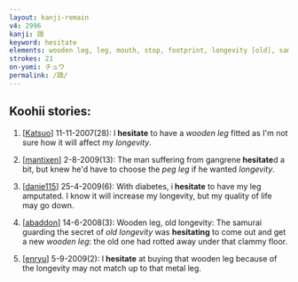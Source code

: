 ```yaml
---
layout: kanji-remain
v4: 2996
kanji: 躊
keyword: hesitate
elements: wooden leg, leg, mouth, stop, footprint, longevity [old], samurai, one, ceiling, floor, craft, mouth, glue, earthenware jar, lidded crock, soil, dirt, ground
strokes: 21
on-yomi: チュウ
permalink: /躊/
---
```


## Koohii stories: 

1) [<a href="http://kanji.koohii.com/profile/Katsuo">Katsuo</a>] 11-11-2007(28): I<strong> hesitate</strong> to have a <em>wooden leg</em> fitted as I&#039;m not sure how it will affect my <em>longevity</em>.

2) [<a href="http://kanji.koohii.com/profile/mantixen">mantixen</a>] 2-8-2009(13): The man suffering from gangrene<strong> hesitate</strong>d a bit, but knew he&#039;d have to choose the <em>peg leg</em> if he wanted <em>longevity</em>.

3) [<a href="http://kanji.koohii.com/profile/danie115">danie115</a>] 25-4-2009(6): With diabetes, i<strong> hesitate</strong> to have my leg amputated. I know it will increase my longevity, but my quality of life may go down.

4) [<a href="http://kanji.koohii.com/profile/abaddon">abaddon</a>] 14-6-2008(3): Wooden leg, old longevity: The samurai guarding the secret of <em>old longevity</em> was <strong>hesitating</strong> to come out and get a new <em>wooden leg</em>: the old one had rotted away under that clammy floor.

5) [<a href="http://kanji.koohii.com/profile/enryu">enryu</a>] 5-9-2009(2): I<strong> hesitate</strong> at buying that wooden leg because of the longevity may not match up to that metal leg.

